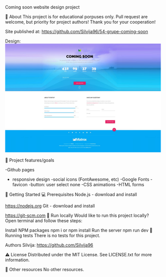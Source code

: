 Coming soon
website design project

🌟 About
This project is for educational porpuses only. Pull request are welcome, but priority for project authors! Thank you for your cooperation!

Site published at: https://github.com/Silvija96/54-grupe-coming-soon

Design: <img src="./img/Full view.png">

🎯 Project features/goals

-Github pages

- responsive design
  -social icons (FontAwesome, etc)
  -Google Fonts
  -favicon
  -button: user select none
  -CSS animations
  -HTML forms

🧰 Getting Started
💻 Prerequisites
Node.js - download and install

https://nodejs.org
Git - download and install

https://git-scm.com
🏃 Run locally
Would like to run this project locally? Open terminal and follow these steps:

Install NPM packages
npm i
or
npm install
Run the server
npm run dev
🧪 Running tests
There is no tests for this project.

Authors
Silvija: https://github.com/Silvija96

⚠️ License
Distributed under the MIT License. See LICENSE.txt for more information.

🔗 Other resources
No other resources.

